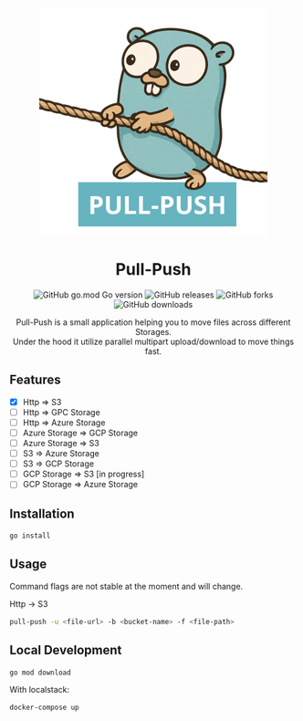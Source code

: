 <div align="center">

<img src="readme/pull-push-transparent.png" width="400px">

# Pull-Push

![GitHub go.mod Go version](https://img.shields.io/github/go-mod/go-version/mjarmoc/pull-push?style=flat)
![GitHub releases](https://img.shields.io/github/release-date/mjarmoc/pull-push?style=flat)
![GitHub forks](https://img.shields.io/github/forks/mjarmoc/pull-push?style=flat)
![GitHub downloads](https://img.shields.io/github/downloads/mjarmoc/pull-push/total?style=flat)

Pull-Push is a small application helping you to move files across different Storages.<br/>
Under the hood it utilize parallel multipart upload/download to move things fast.

</div>

## Features

- [x] Http => S3
- [ ] Http => GPC Storage
- [ ] Http => Azure Storage
- [ ] Azure Storage => GCP Storage
- [ ] Azure Storage => S3
- [ ] S3 => Azure Storage
- [ ] S3 => GCP Storage
- [ ] GCP Storage => S3 [in progress]
- [ ] GCP Storage => Azure Storage

## Installation

```sh
go install
```

## Usage

Command flags are not stable at the moment and will change.

Http -> S3

```sh
pull-push -u <file-url> -b <bucket-name> -f <file-path>
```

## Local Development

```sh
go mod download
```

With localstack:

```sh
docker-compose up
```
